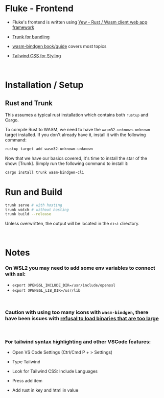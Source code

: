 # Fluke - Frontend


- Fluke's frontend is written using [Yew - Rust / Wasm client web app framework](https://github.com/yewstack/yew)

- [Trunk for bundling](https://github.com/thedodd/trunk)

- [wasm-bindgen book/guide](https://rustwasm.github.io/wasm-bindgen/) covers most topics

- [Tailwind CSS for Styling](https://tailwindcss.com/)

<br>

# Installation / Setup

## Rust and Trunk

This assumes a typical rust installation which contains both `rustup` and Cargo.

To compile Rust to WASM, we need to have the `wasm32-unknown-unknown` target installed.
If you don't already have it, install it with the following command:

```bash
rustup target add wasm32-unknown-unknown
```

Now that we have our basics covered, it's time to install the star of the show: [Trunk].
Simply run the following command to install it:

```bash
cargo install trunk wasm-bindgen-cli
```

# Run and Build

```bash
trunk serve # with hosting
trunk watch # without hosting 
trunk build --release
```

Unless overwritten, the output will be located in the `dist` directory.

<br>

# Notes

### On WSL2 you may need to add some env variables to connect with ssl:

- `export OPENSSL_INCLUDE_DIR=/usr/include/openssl`
- `export OPENSSL_LIB_DIR=/usr/lib`

<br>

### Caution with using too many icons with `wasm-bindgen`, there have been issues with [refusal to load binaries that are too large](https://github.com/rustwasm/wasm-pack/issues/981)

<br>

### For tailwind syntax highlighting and other VSCode features: 

- Open VS Code Settings (Ctrl/Cmd P + > Settings)

- Type Tailwind

- Look for Tailwind CSS: Include Languages

- Press add item

-  Add rust in key and html in value